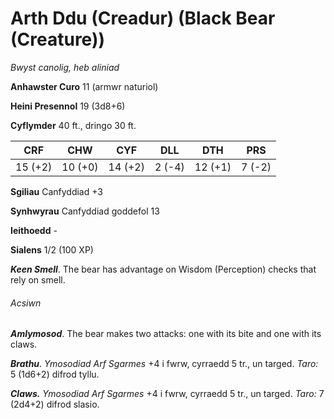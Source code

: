# Arth Ddu (Creadur) (Black Bear (Creature))

*Bwyst canolig, heb aliniad*

**Anhawster Curo** 11 (armwr naturiol)

**Heini Presennol** 19 (3d8+6)

**Cyflymder** 40 ft., dringo 30 ft.

| CRF     | CHW     | CYF     | DLL    | DTH     | PRS    |
|---------|---------|---------|--------|---------|--------|
| 15 (+2) | 10 (+0) | 14 (+2) | 2 (-4) | 12 (+1) | 7 (-2) |

**Sgiliau** Canfyddiad +3

**Synhwyrau** Canfyddiad goddefol 13

**Ieithoedd** -

**Sialens** 1/2 (100 XP)

***Keen Smell***. The bear has advantage on Wisdom (Perception) checks that rely on smell.

###### Acsiwn

***Amlymosod***. The bear makes two attacks: one with its bite and one with its claws.

***Brathu***. *Ymosodiad Arf Sgarmes* +4 i fwrw, cyrraedd 5 tr., un targed. *Taro:* 5 (1d6+2) difrod tyllu.

***Claws.*** *Ymosodiad Arf Sgarmes* +4 i fwrw, cyrraedd 5 tr., un targed. *Taro:* 7 (2d4+2) difrod slasio.